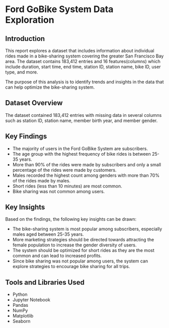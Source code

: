 # Ford GoBike System Data Exploration

## Introduction

This report explores a dataset that includes information about individual rides made in a bike-sharing system covering the greater San Francisco Bay area. The dataset contains 183,412 entries and 16 features(columns) which include duration, start time, end time, station ID, station name, bike ID, user type, and more. 

The purpose of this analysis is to identify trends and insights in the data that can help optimize the bike-sharing system.

## Dataset Overview

The dataset contained 183,412 entries with missing data in several columns such as station ID, station name, member birth year, and member gender.

## Key Findings

- The majority of users in the Ford GoBike System are subscribers.
- The age group with the highest frequency of bike rides is between 25-35 years.
- More than 90% of the rides were made by subscribers and only a small percentage of the rides were made by customers.
- Males recorded the highest count among genders with more than 70% of the rides made by males.
- Short rides (less than 10 minutes) are most common.
- Bike sharing was not common among users.

## Key Insights

Based on the findings, the following key insights can be drawn:

- The bike-sharing system is most popular among subscribers, especially males aged between 25-35 years.
- More marketing strategies should be directed towards attracting the female population to increase the gender diversity of users.
- The system should be optimized for short rides as they are the most common and can lead to increased profits.
- Since bike sharing was not popular among users, the system can explore strategies to encourage bike sharing for all trips.


## Tools and Libraries Used

- Python
- Jupyter Notebook
- Pandas
- NumPy
- Matplotlib
- Seaborn

